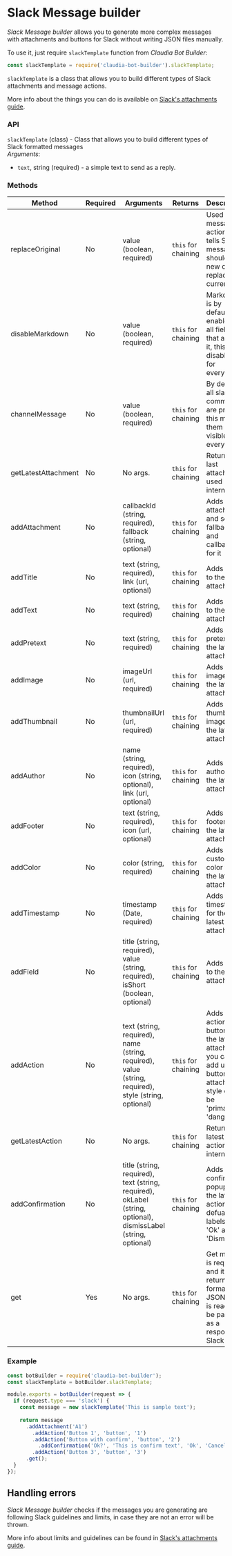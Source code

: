 # Slack Message builder

_Slack Message builder_ allows you to generate more complex messages with attachments and buttons for Slack without writing JSON files manually.

To use it, just require `slackTemplate` function from _Claudia Bot Builder_:

```js
const slackTemplate = require('claudia-bot-builder').slackTemplate;
```

`slackTemplate` is a class that allows you to build different types of Slack attachments and message actions.

More info about the things you can do is available on [Slack's attachments guide](https://api.slack.com/docs/message-attachments).

### API

`slackTemplate` (class) - Class that allows you to build different types of Slack formatted messages  
_Arguments_:

- `text`, string (required) - a simple text to send as a reply.

### Methods

| Method    | Required | Arguments   | Returns             | Description |
|-----------|----------|-------------|---------------------|-------------|
| replaceOriginal | No | value (boolean, required) | `this` for chaining | Used for message actions, tells Slack if message should be a new one or replace the current one |
| disableMarkdown | No | value (boolean, required) | `this` for chaining | Markdown is by default enabled for all fields that allows it, this disables it for everything |
| channelMessage | No | value (boolean, required) | `this` for chaining | By default all slash commands are private, this makes them visible for everyone |
| getLatestAttachment | No | No args. | `this` for chaining | Returns the last attachment, used internally |
| addAttachment | No | callbackId (string, required), fallback (string, optional) | `this` for chaining | Adds an attachment and sets a fallback and callback_id for it |
| addTitle | No | text (string, required), link (url, optional) | `this` for chaining | Adds a title to the latest attachment |
| addText | No | text (string, required) | `this` for chaining | Adds a text to the latest attachment |
| addPretext | No | text (string, required) | `this` for chaining | Adds a pretext to the latest attachment |
| addImage | No | imageUrl (url, required) | `this` for chaining | Adds an image to the latest attachment |
| addThumbnail | No | thumbnailUrl (url, required) | `this` for chaining | Adds a thumbnail image to the latest attachment |
| addAuthor | No | name (string, required), icon (string, optional), link (url, optional) | `this` for chaining | Adds an author for the latest attachment |
| addFooter | No | text (string, required), icon (url, optional) | `this` for chaining | Adds an footer to the latest attachment |
| addColor | No | color (string, required) | `this` for chaining | Adds a custom color for the latest attachment |
| addTimestamp | No | timestamp (Date, required) | `this` for chaining | Adds a timestamp for the latest attachment |
| addField | No | title (string, required), value (string, required), isShort (boolean, optional) | `this` for chaining | Adds a field to the latest attachment |
| addAction | No | text (string, required), name (string, required), value (string, required), style (string, optional) | `this` for chaining | Adds an action button to the latest attachment, you can add up to 5 buttons per attachment, style can be 'primary' or 'danger' |
| getLatestAction | No | No args. | `this` for chaining | Returns the latest action, for internal use |
| addConfirmation | No | title (string, required), text (string, required), okLabel (string, optional), dismissLabel (string, optional) | `this` for chaining | Adds a confimation popup for the latest action, defualt labels are 'Ok' and 'Dismiss' |
| get | Yes | No args. | `this` for chaining | Get method is required and it returns a formatted JSON that is ready to be passed as a response to Slack |

### Example

```js
const botBuilder = require('claudia-bot-builder');
const slackTemplate = botBuilder.slackTemplate;

module.exports = botBuilder(request => {
  if (request.type === 'slack') {
    const message = new slackTemplate('This is sample text');
    
    return message
      .addAttachment('A1')
        .addAction('Button 1', 'button', '1')
        .addAction('Button with confirm', 'button', '2')
          .addConfirmation('Ok?', 'This is confirm text', 'Ok', 'Cancel')
        .addAction('Button 3', 'button', '3')
      .get();
  }
});
```

## Handling errors

_Slack Message builder_ checks if the messages you are generating are following Slack guidelines and limits, in case they are not an error will be thrown.

More info about limits and guidelines can be found in [Slack's attachments guide](https://api.slack.com/docs/message-attachments).
